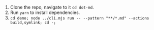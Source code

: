 1. Clone the repo, navigate to it `cd dot-md`.
1. Run `yarn` to install dependencies.
1. `cd demo; node ../cli.mjs run -- --pattern "**/*.md" --actions build,symlink; cd -;`

